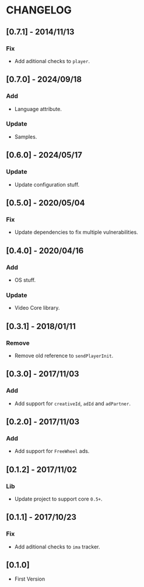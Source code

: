 # CHANGELOG

## [0.7.1] - 2014/11/13
### Fix
- Add aditional checks to `player`.

## [0.7.0] - 2024/09/18
### Add
- Language attribute.
### Update
- Samples.

## [0.6.0] - 2024/05/17
### Update
- Update configuration stuff.

## [0.5.0] - 2020/05/04
### Fix
- Update dependencies to fix multiple vulnerabilities.

## [0.4.0] - 2020/04/16
### Add
- OS stuff.

### Update
- Video Core library.

## [0.3.1] - 2018/01/11
### Remove
- Remove old reference to `sendPlayerInit`.

## [0.3.0] - 2017/11/03
### Add
- Add support for `creativeId`, `adId` and `adPartner`.

## [0.2.0] - 2017/11/03
### Add
- Add support for `FreeWheel` ads.

## [0.1.2] - 2017/11/02
### Lib
- Update project to support core `0.5+`.

## [0.1.1] - 2017/10/23
### Fix
- Add aditional checks to `ima` tracker.

## [0.1.0]
- First Version